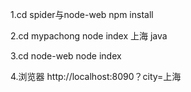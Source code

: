 1.cd spider与node-web  npm install

2.cd mypachong  node index 上海 java

3.cd node-web  node index 

4.浏览器 http://localhost:8090？city=上海

